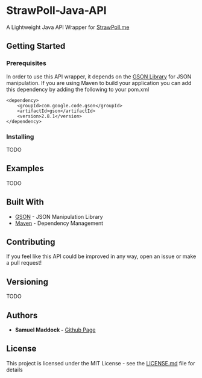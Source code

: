 # StrawPoll-Java-API
A Lightweight Java API Wrapper for [StrawPoll.me](http://www.strawpoll.me)

## Getting Started



### Prerequisites

In order to use this API wrapper, it depends on the [GSON Library](https://github.com/google/gson) for JSON manipulation. If you are using Maven to build
your application you can add this dependency by adding the following to your pom.xml

```
<dependency>
    <groupId>com.google.code.gson</groupId>
    <artifactId>gson</artifactId>
    <version>2.8.1</version>
</dependency>
```

### Installing

TODO

## Examples

TODO

## Built With

* [GSON](http://www.dropwizard.io/1.0.2/docs/) - JSON Manipulation Library
* [Maven](https://maven.apache.org/) - Dependency Management

## Contributing

If you feel like this API could be improved in any way, open an issue or make a pull request!

## Versioning

TODO

## Authors

* **Samuel Maddock -** [Github Page](https://github.com/Samuel-Maddock)

## License

This project is licensed under the MIT License - see the [LICENSE.md](LICENSE.md) file for details
